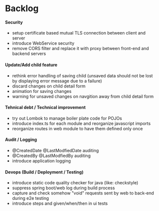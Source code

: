 <html>
<body>
	<h1>Backlog</h1>
	<h4>Security</h4>
	<ul>
		<li>setup certificate based mutual TLS connection between client and server</li>
		<li>introduce WebService security</li>
		<li>remove CORS filter and replace it with proxy between front-end and backend servers</li>
	</ul>
	<h4>Update/Add child feature</h4>
	<ul>
		<li>rethink error handling of saving child (unsaved data should not be lost by displaying error message due to a failure)</li>
		<li>discard changes on child detail form</li>
		<li>animation for saving changes</li>
		<li>warning for unsaved changes on navgition away from child detail form</li>
	</ul>
	<h4>Tehnical debt / Technical improvement</h4>
	<ul>
		<li>try out Lombok to manage boiler plate code for POJOs</li>
		<li>introduce index.ts for each module and reorganize javascript imports</li>
		<li>reorganize routes in web module to have them defined only once</li>
	</ul>
	<h4>Audit / Logging</h4>
	<ul>
		<li>@CreatedDate @LastModfiedDate auditing</li>
		<li>@CreatedBy @LastModfiedBy auditing</li>
		<li>introduce application logging</li>
	</ul>
	<h4>Devops (Build / Deployment / Testing)</h4>
	<ul>
		<li>introduce static code quality checker for java (like: checkstyle)</li>
		<li>suppress spring boot/web log during build process</li>
		<li>capture and check somehow "void" requests sent by web to back-end during e2e testing</li>
		<li>introduce steps and given/when/then in ui tests</li>
	</ul>
</body>
</html>
